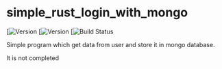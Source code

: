 # simple_rust_login_with_mongo

[![Version](https://img.shields.io/badge/work-in-progress-yellow.svg)
[![Version](https://img.shields.io/badge/version-0.0.1-blue.svg)
[![Build Status](https://img.shields.io/badge/build-failing-red.svg)

Simple program which get data from user and store it in mongo database.

It is not completed
